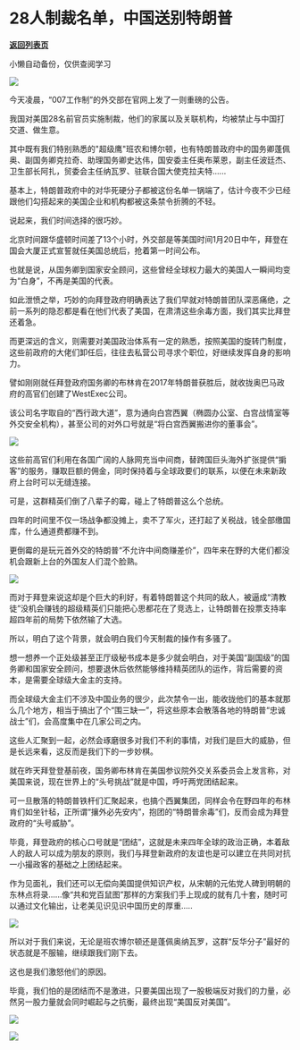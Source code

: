# 28人制裁名单，中国送别特朗普

[**返回列表页**](/gzh/政事堂2019)

小懒自动备份，仅供查阅学习

![](https://mmbiz.qpic.cn/mmbiz_jpg/rxhS23yu8cNKnHrUEWCBqn4320lKJF2DwK27heU5kqQ3Qywsw0JdyziaT6vGPQWWI8CZfsVT9qZe3oPY0Pu7ibdw/640?wx_fmt=jpeg)

  

今天凌晨，“007工作制”的外交部在官网上发了一则重磅的公告。  

  

我国对美国28名前官员实施制裁，他们的家属以及关联机构，均被禁止与中国打交道、做生意。

  

其中既有我们特别熟悉的"超级鹰"班农和博尔顿，也有特朗普政府中的国务卿蓬佩奥、副国务卿克拉奇、助理国务卿史达伟，国安委主任奥布莱恩，副主任波廷杰、卫生部长阿扎，贸委会主任纳瓦罗、驻联合国大使克拉夫特......

  

基本上，特朗普政府中的对华死硬分子都被这份名单一锅端了，估计今夜不少已经跟他们勾搭起来的美国企业和机构都被这条禁令折腾的不轻。

  

说起来，我们时间选择的很巧妙。

  

北京时间跟华盛顿时间差了13个小时，外交部是等美国时间1月20日中午，拜登在国会大厦正式宣誓就任美国总统后，抢着第一时间公布。

  

也就是说，从国务卿到国家安全顾问，这些曾经全球权力最大的美国人一瞬间均变为“白身”，不再是美国的代表。

  

如此泄愤之举，巧妙的向拜登政府明确表达了我们早就对特朗普团队深恶痛绝，之前一系列的隐忍都是看在他们代表了美国，在肃清这些余毒方面，我们其实比拜登还着急。

  

而更深远的含义，则需要对美国政治体系有一定的熟悉，按照美国的旋转门制度，这些前政府的大佬们卸任后，往往去私营公司寻求个职位，好继续发挥自身的影响力。

  

譬如刚刚就任拜登政府国务卿的布林肯在2017年特朗普获胜后，就收拢奥巴马政府的高官们创建了WestExec公司。

  

该公司名字取自的“西行政大道”，意为通向白宫西翼（椭圆办公室、白宫战情室等外交安全机构），甚至公司的对外口号就是“将白宫西翼搬进你的董事会”。

  

![](https://mmbiz.qpic.cn/mmbiz_jpg/rxhS23yu8cNKnHrUEWCBqn4320lKJF2DYmf5UBhhWicy4AWZmK0PEdB6VdBjDpfMV46DgtUaCicLeBEn9H3zMgYw/640?wx_fmt=jpeg)

  

这些前高官们利用在各国广阔的人脉网充当中间商，替跨国巨头海外扩张提供“掮客”的服务，赚取巨额的佣金，同时保持着与全球政要们的联系，以便在未来新政府上台时可以无缝连接。  

  

可是，这群精英们倒了八辈子的霉，碰上了特朗普这么个总统。

  

四年的时间里不仅一场战争都没摊上，卖不了军火，还打起了关税战，钱全部缴国库，什么通道费都赚不到。

  

更倒霉的是玩元首外交的特朗普“不允许中间商赚差价”，四年来在野的大佬们都没机会跟新上台的外国友人们混个脸熟。

  

![](https://mmbiz.qpic.cn/mmbiz_png/rxhS23yu8cNKnHrUEWCBqn4320lKJF2Dy8Am7N4gvQjibeTEYwM4nRWQeMxKwBR1q2tic7oEE8n7q0lfqNQny2bQ/640?wx_fmt=png)

  

而对于拜登来说这却是个巨大的利好，有着特朗普这个共同的敌人，被逼成“清教徒”没机会赚钱的超级精英们只能把心思都花在了竞选上，让特朗普在投票支持率超四年前的局势下依然输了大选。

  

所以，明白了这个背景，就会明白我们今天制裁的操作有多骚了。  

  

想一想养一个正处级甚至正厅级秘书成本是多少就会明白，对于美国“副国级”的国务卿和国家安全顾问，想要退休后依然能够维持精英团队的运作，背后需要的资本，是需要全球级大金主的支持。

  

而全球级大金主们不涉及中国业务的很少，此次禁令一出，能收拢他们的基本就那么几个地方，相当于搞出了个“围三缺一”，将这些原本会散落各地的特朗普“忠诚战士”们，会高度集中在几家公司之内。

  

这些人汇聚到一起，必然会琢磨很多对我们不利的事情，对我们是巨大的威胁，但是长远来看，这反而是我们下的一步妙棋。

  

就在昨天拜登登基前夜，国务卿布林肯在美国参议院外交关系委员会上发言称，对美国来说，现在世界上的“头号挑战”就是中国，呼吁两党团结起来。

  

可一旦散落的特朗普铁杆们汇聚起来，也搞个西翼集团，同样会令在野四年的布林肯们如坐针毡，正所谓“攘外必先安内”，抱团的“特朗普余毒”们，反而会成为拜登政府的“头号威胁”。

  

毕竟，拜登政府的核心口号就是“团结”，这就是未来四年全球的政治正确，本着敌人的敌人可以成为朋友的原则，我们与拜登新政府的友谊也是可以建立在共同对抗一小撮政客的基础之上团结起来。  

  

作为见面礼，我们还可以无偿向美国提供知识产权，从宋朝的元佑党人碑到明朝的东林点将录......像“共和党百鼠图”那样的方案我们手上现成的就有几十套，随时可以通过文化输出，让老美见识见识中国历史的厚重.....

  

![](https://mmbiz.qpic.cn/mmbiz_jpg/rxhS23yu8cNKnHrUEWCBqn4320lKJF2D5gPZNSAnDbQPU16ibmia4p6PZ84Z7YaJqiasJOrel8DyicNFlKDHVdLpdw/640?wx_fmt=jpeg)

  

所以对于我们来说，无论是班农博尔顿还是蓬佩奥纳瓦罗，这群“反华分子”最好的状态就是不服输，继续跟我们刚下去。

  

这也是我们激怒他们的原因。  

  

毕竟，我们怕的是团结而不是激进，只要美国出现了一股极端反对我们的力量，必然另一股力量就会同时崛起与之抗衡，最终出现“美国反对美国”。  

  

![](https://mmbiz.qpic.cn/mmbiz_png/rxhS23yu8cNKnHrUEWCBqn4320lKJF2DaKg2Jg45ibkwCicNdeHCyu4vutPDqqrMGU2uZb4MbfIpzejgJPLiaiat5w/640?wx_fmt=png)

  

![](https://mmbiz.qpic.cn/mmbiz_jpg/rxhS23yu8cPp0iaKAfe0ZsWfgGcY72o9Nror8TicrtnlDsqzY7y4Kum4fM3X0FMEGlbvm9HvZUiaETSnLt4DHNLbQ/640?wx_fmt=jpeg)

